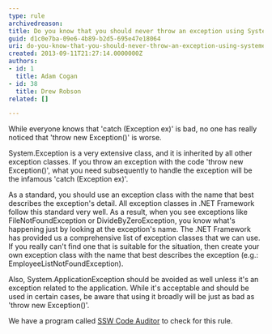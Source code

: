 ```yaml
---
type: rule
archivedreason: 
title: Do you know that you should never throw an exception using System.Exception?
guid: d1c0e7ba-09e6-4b89-b2d5-695e47e18064
uri: do-you-know-that-you-should-never-throw-an-exception-using-systemexception
created: 2013-09-11T21:27:14.0000000Z
authors:
- id: 1
  title: Adam Cogan
- id: 38
  title: Drew Robson
related: []

---
```


While everyone knows that 'catch (Exception ex)' is bad, no one has really noticed that 'throw new Exception()' is worse.

System.Exception is a very extensive class, and it is inherited by all other exception classes. If you throw an exception with the code 'throw new Exception()', what you need subsequently to handle the exception will be the infamous 'catch (Exception ex)'.

<!--endintro-->

As a standard, you should use an exception class with the name that best describes the exception's detail. All exception classes in .NET Framework follow this standard very well. As a result, when you see exceptions like FileNotFoundException or DivideByZeroException, you know what's happening just by looking at the exception's name. The .NET Framework has provided us a comprehensive list of exception classes that we can use. If you really can't find one that is suitable for the situation, then create your own exception class with the name that best describes the exception (e.g.: EmployeeListNotFoundException).

Also, System.ApplicationException should be avoided as well unless it's an exception related to the application. While it's acceptable and should be used in certain cases, be aware that using it broadly will be just as bad as 'throw new Exception()'.

We have a program called [SSW Code Auditor](http&#58;//www.ssw.com.au/ssw/CodeAuditor/Default.aspx) to check for this rule.
